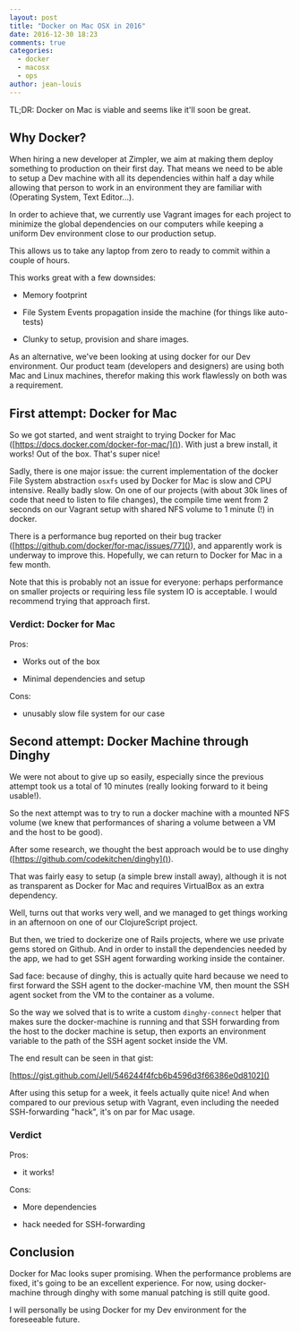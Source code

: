 ```yaml
---
layout: post
title: "Docker on Mac OSX in 2016"
date: 2016-12-30 18:23
comments: true
categories:
  - docker
  - macosx
  - ops
author: jean-louis
---
```


TL;DR: Docker on Mac is viable and seems like it'll soon be great.

<!-- more -->

## Why Docker?

When hiring a new developer at Zimpler, we aim at making them deploy
something to production on their first day. That means we need to be
able to setup a Dev machine with all its dependencies within half a
day while allowing that person to work in an environment they are
familiar with (Operating System, Text Editor...).

In order to achieve that, we currently use Vagrant images for each
project to minimize the global dependencies on our computers while
keeping a uniform Dev environment close to our production setup.

This allows us to take any laptop from zero to ready to commit within
a couple of hours.

This works great with a few downsides:

* Memory footprint

* File System Events propagation inside the machine (for things like auto-tests)

* Clunky to setup, provision and share images.

As an alternative, we've been looking at using docker for our Dev
environment. Our product team (developers and designers) are using
both Mac and Linux machines, therefor making this work flawlessly on
both was a requirement.

## First attempt: Docker for Mac

So we got started, and went straight to trying Docker for Mac
([https://docs.docker.com/docker-for-mac/]()). With just a brew install,
it works! Out of the box. That's super nice!

Sadly, there is one major issue: the current implementation of the
docker File System abstraction `osxfs` used by Docker for Mac is slow
and CPU intensive. Really badly slow. On one of our projects (with
about 30k lines of code that need to listen to file changes), the
compile time went from 2 seconds on our Vagrant setup with shared NFS
volume to 1 minute (!) in docker.

There is a performance bug reported on their bug tracker
([https://github.com/docker/for-mac/issues/77]()), and apparently work
is underway to improve this. Hopefully, we can return to Docker for
Mac in a few month.

Note that this is probably not an issue for everyone: perhaps
performance on smaller projects or requiring less file system IO is
acceptable. I would recommend trying that approach first.

### Verdict: Docker for Mac

Pros:

* Works out of the box

* Minimal dependencies and setup

Cons:

* unusably slow file system for our case

## Second attempt: Docker Machine through Dinghy

We were not about to give up so easily, especially since the previous
attempt took us a total of 10 minutes (really looking forward to it
being usable!).

So the next attempt was to try to run a docker machine with a mounted
NFS volume (we knew that performances of sharing a volume between a VM
and the host to be good).

After some research, we thought the best approach would be to use
dinghy ([https://github.com/codekitchen/dinghy]()).

That was fairly easy to setup (a simple brew install away), although
it is not as transparent as Docker for Mac and requires VirtualBox as
an extra dependency.

Well, turns out that works very well, and we managed to get things
working in an afternoon on one of our ClojureScript project.

But then, we tried to dockerize one of Rails projects, where we use
private gems stored on Github. And in order to install the
dependencies needed by the app, we had to get SSH agent forwarding
working inside the container.

Sad face: because of dinghy, this is actually quite hard because we
need to first forward the SSH agent to the docker-machine VM, then
mount the SSH agent socket from the VM to the container as a volume.

So the way we solved that is to write a custom `dinghy-connect` helper
that makes sure the docker-machine is running and that SSH forwarding
from the host to the docker machine is setup, then exports an
environment variable to the path of the SSH agent socket inside the
VM.

The end result can be seen in that gist:

[https://gist.github.com/Jell/546244f4fcb6b4596d3f66386e0d8102]()

After using this setup for a week, it feels actually quite nice! And
when compared to our previous setup with Vagrant, even including the
needed SSH-forwarding "hack", it's on par for Mac usage.

### Verdict

Pros:

* it works!

Cons:

* More dependencies

* hack needed for SSH-forwarding

## Conclusion

Docker for Mac looks super promising. When the performance problems
are fixed, it's going to be an excellent experience. For now, using
docker-machine through dinghy with some manual patching is still quite
good.

I will personally be using Docker for my Dev environment for the
foreseeable future.
